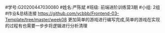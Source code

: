 #学号:G20200447030080
#姓名:严陈斌
#班级: 前端进阶训练营3期
#小组: 2组
#作业&总结连接 https://github.com/ycbbb/Frontend-03-Template/tree/master/week08
更加简单的游戏进行编写完成,简单的游戏在实现的过程有也需要一步步将逻辑进行分析清理